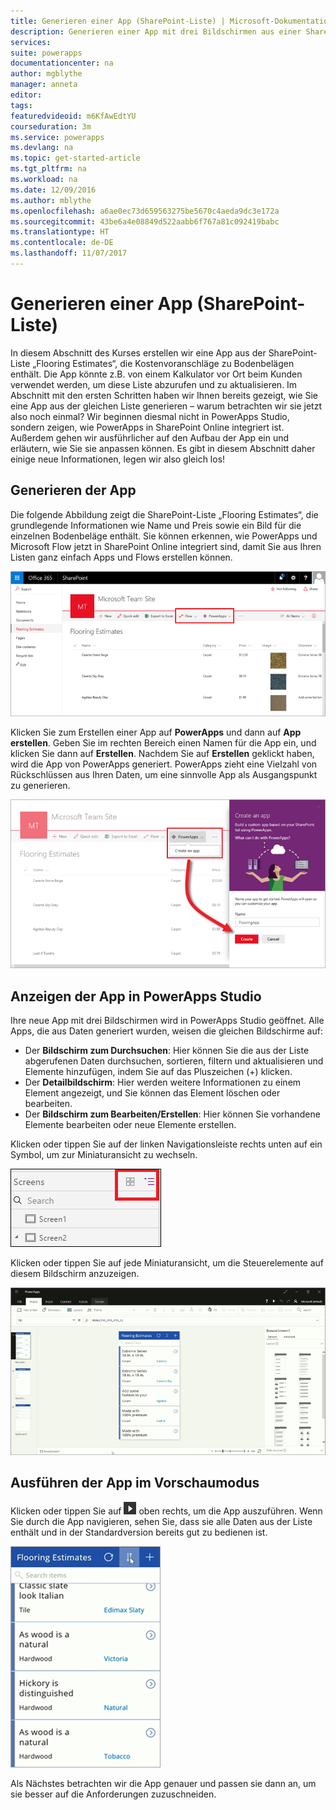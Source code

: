```yaml
---
title: Generieren einer App (SharePoint-Liste) | Microsoft-Dokumentation
description: Generieren einer App mit drei Bildschirmen aus einer SharePoint-Liste
services: 
suite: powerapps
documentationcenter: na
author: mgblythe
manager: anneta
editor: 
tags: 
featuredvideoid: m6KfAwEdtYU
courseduration: 3m
ms.service: powerapps
ms.devlang: na
ms.topic: get-started-article
ms.tgt_pltfrm: na
ms.workload: na
ms.date: 12/09/2016
ms.author: mblythe
ms.openlocfilehash: a6ae0ec73d659563275be5670c4aeda9dc3e172a
ms.sourcegitcommit: 43be6a4e08849d522aabb6f767a81c092419babc
ms.translationtype: HT
ms.contentlocale: de-DE
ms.lasthandoff: 11/07/2017
---
```

# <a name="generate-an-app-sharepoint-list"></a>Generieren einer App (SharePoint-Liste)
In diesem Abschnitt des Kurses erstellen wir eine App aus der SharePoint-Liste „Flooring Estimates“, die Kostenvoranschläge zu Bodenbelägen enthält. Die App könnte z.B. von einem Kalkulator vor Ort beim Kunden verwendet werden, um diese Liste abzurufen und zu aktualisieren. Im Abschnitt mit den ersten Schritten haben wir Ihnen bereits gezeigt, wie Sie eine App aus der gleichen Liste generieren – warum betrachten wir sie jetzt also noch einmal? Wir beginnen diesmal nicht in PowerApps Studio, sondern zeigen, wie PowerApps in SharePoint Online integriert ist. Außerdem gehen wir ausführlicher auf den Aufbau der App ein und erläutern, wie Sie sie anpassen können. Es gibt in diesem Abschnitt daher einige neue Informationen, legen wir also gleich los!

## <a name="generate-the-app"></a>Generieren der App
Die folgende Abbildung zeigt die SharePoint-Liste „Flooring Estimates“, die grundlegende Informationen wie Name und Preis sowie ein Bild für die einzelnen Bodenbeläge enthält. Sie können erkennen, wie PowerApps und Microsoft Flow jetzt in SharePoint Online integriert sind, damit Sie aus Ihren Listen ganz einfach Apps und Flows erstellen können.

![Liste „Flooring Estimates“](./media/learning-spo-app-generate/flooring-estimates-list.png)

Klicken Sie zum Erstellen einer App auf **PowerApps** und dann auf **App erstellen**. Geben Sie im rechten Bereich einen Namen für die App ein, und klicken Sie dann auf **Erstellen**. Nachdem Sie auf **Erstellen** geklickt haben, wird die App von PowerApps generiert. PowerApps zieht eine Vielzahl von Rückschlüssen aus Ihren Daten, um eine sinnvolle App als Ausgangspunkt zu generieren.

![App aus Liste generieren](./media/learning-spo-app-generate/generate-app.png)

## <a name="view-the-app-in-powerapps-studio"></a>Anzeigen der App in PowerApps Studio
Ihre neue App mit drei Bildschirmen wird in PowerApps Studio geöffnet. Alle Apps, die aus Daten generiert wurden, weisen die gleichen Bildschirme auf:

* Der **Bildschirm zum Durchsuchen**: Hier können Sie die aus der Liste abgerufenen Daten durchsuchen, sortieren, filtern und aktualisieren und Elemente hinzufügen, indem Sie auf das Pluszeichen (+) klicken.
* Der **Detailbildschirm**: Hier werden weitere Informationen zu einem Element angezeigt, und Sie können das Element löschen oder bearbeiten.
* Der **Bildschirm zum Bearbeiten/Erstellen**: Hier können Sie vorhandene Elemente bearbeiten oder neue Elemente erstellen.

Klicken oder tippen Sie auf der linken Navigationsleiste rechts unten auf ein Symbol, um zur Miniaturansicht zu wechseln.

![Umschalten der Ansichten](./media/learning-spo-app-generate/toggle-view.png)

Klicken oder tippen Sie auf jede Miniaturansicht, um die Steuerelemente auf diesem Bildschirm anzuzeigen.

![Die generierte App](./media/learning-spo-app-generate/generate-finished-app.png)

## <a name="run-the-app-in-preview-mode"></a>Ausführen der App im Vorschaumodus
Klicken oder tippen Sie auf ![Pfeil zum Starten der App-Vorschau](./media/learning-spo-app-generate/f5-arrow-sm.png) oben rechts, um die App auszuführen. Wenn Sie durch die App navigieren, sehen Sie, dass sie alle Daten aus der Liste enthält und in der Standardversion bereits gut zu bedienen ist.

![Ausführen der App im Vorschaumodus](./media/learning-spo-app-generate/generate-run-app.png)

Als Nächstes betrachten wir die App genauer und passen sie dann an, um sie besser auf die Anforderungen zuzuschneiden.

